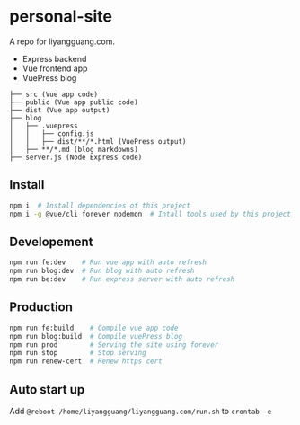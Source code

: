 # personal-site
A repo for liyangguang.com.

- Express backend
- Vue frontend app
- VuePress blog

```
├── src (Vue app code)
├── public (Vue app public code)
├── dist (Vue app output)
├── blog
│   ├── .vuepress
│   │   ├── config.js
│   │   ├── dist/**/*.html (VuePress output)
│   ├── **/*.md (blog markdowns)
├── server.js (Node Express code)
```

## Install
```bash
npm i  # Install dependencies of this project
npm i -g @vue/cli forever nodemon  # Intall tools used by this project
```

## Developement
```bash
npm run fe:dev    # Run vue app with auto refresh
npm run blog:dev  # Run blog with auto refresh
npm run be:dev    # Run express server with auto refresh
```

## Production
```bash
npm run fe:build    # Compile vue app code
npm run blog:build  # Compile vuePress blog
npm run prod        # Serving the site using forever
npm run stop        # Stop serving
npm run renew-cert  # Renew https cert
```

## Auto start up

Add `@reboot /home/liyangguang/liyangguang.com/run.sh` to `crontab -e`
